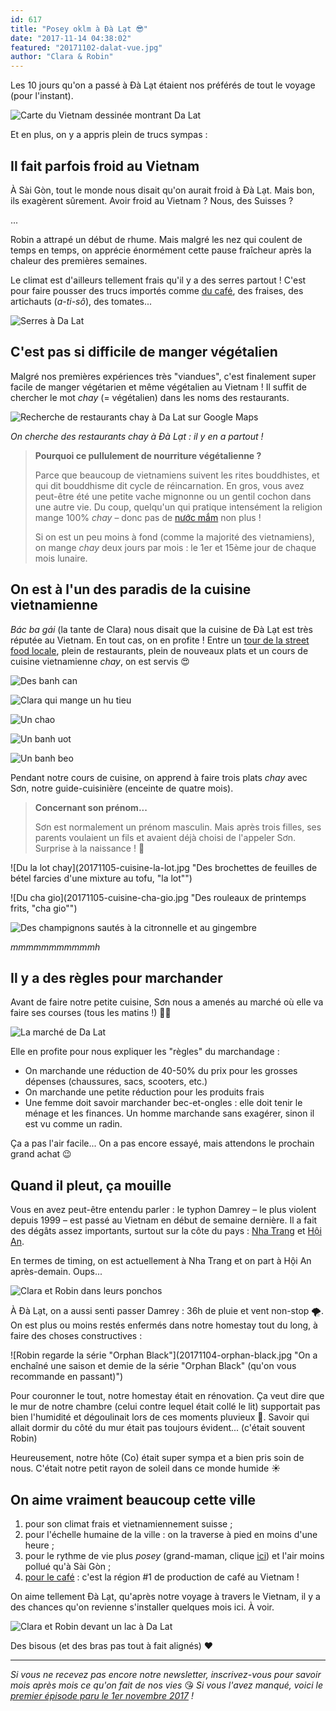 ```yaml
---
id: 617
title: "Posey oklm à Đà Lạt 😎"
date: "2017-11-14 04:38:02"
featured: "20171102-dalat-vue.jpg"
author: "Clara & Robin"
---
```


Les 10 jours qu'on a passé à Đà Lạt étaient nos préférés de tout le voyage (pour
l'instant).

![Carte du Vietnam dessinée montrant Da Lat](20171114-carte-vietnam-dalat.png)

Et en plus, on y a appris plein de trucs sympas :

## Il fait parfois froid au Vietnam

À Sài Gòn, tout le monde nous disait qu'on aurait froid à Đà Lạt. Mais bon, ils
exagèrent sûrement. Avoir froid au Vietnam ? Nous, des Suisses ?

...

Robin a attrapé un début de rhume. Mais malgré les nez qui coulent de temps en
temps, on apprécie énormément cette pause fraîcheur après la chaleur des
premières semaines.

Le climat est d'ailleurs tellement frais qu'il y a des serres partout ! C'est
pour faire pousser des trucs importés comme
[du café](/tellement-de-cafe-quon-en-tremble-encore/), des fraises, des
artichauts (_a-ti-sô_), des tomates...

![Serres à Da Lat](20171106-serres-dalat.jpg)

## C'est pas si difficile de manger végétalien

Malgré nos premières expériences très "viandues", c'est finalement super facile
de manger végétarien et même végétalien au Vietnam ! Il suffit de chercher le
mot _chay_ (= végétalien) dans les noms des restaurants.

![Recherche de restaurants chay à Da Lat sur Google Maps](20171109-maps-recherche-chay.png)

_On cherche des restaurants chay à Đà Lạt : il y en a partout !_

> **Pourquoi ce pullulement de nourriture végétalienne ?**
>
> Parce que beaucoup de vietnamiens suivent les rites bouddhistes, et qui dit
> bouddhisme dit cycle de réincarnation. En gros, vous avez peut-être été une
> petite vache mignonne ou un gentil cochon dans une autre vie. Du coup,
> quelqu'un qui pratique intensément la religion mange 100% *chay* – donc pas de
> [nước mắm](/a-propos/) non plus !
>
> Si on est un peu moins à fond (comme la majorité des vietnamiens), on mange
> _chay_ deux jours par mois : le 1er et 15ème jour de chaque mois lunaire.

## On est à l'un des paradis de la cuisine vietnamienne

_Bác ba gái_ (la tante de Clara) nous disait que la cuisine de Đà Lạt est très
réputée au Vietnam. En tout cas, on en profite ! Entre un
[tour de la street food locale](/vous-avez-dit-street-food/), plein de
restaurants, plein de nouveaux plats et un cours de cuisine vietnamienne _chay_,
on est servis 😍

![Des banh can](20171109-banh-can.jpg "Des banh can, nouveau petit-déjeuner préféré de Robin")

![Clara qui mange un hu tieu](20171108-hu-tieu.jpg "Clara qui mange un hu tieu")

![Un chao](20171109-chao.jpg "Un chao")

![Un banh uot](20171109-banh-uot.jpg "Un banh uot")

![Un banh beo](20171108-banh-beo.jpg "Un banh beo")

Pendant notre cours de cuisine, on apprend à faire trois plats _chay_ avec Sơn,
notre guide-cuisinière (enceinte de quatre mois).

> **Concernant son prénom...**
>
> Sơn est normalement un prénom masculin. Mais après trois filles, ses parents
> voulaient un fils et avaient déjà choisi de l'appeler Sơn. Surprise à la
> naissance ! 🐣

![Du la lot chay](20171105-cuisine-la-lot.jpg "Des brochettes de feuilles de
bétel farcies d'une mixture au tofu, "la lot"")

![Du cha gio](20171105-cuisine-cha-gio.jpg "Des rouleaux de printemps frits,
"cha gio"")

![Des champignons sautés à la citronnelle et au gingembre](20171105-cuisine-champignons.jpg "Des champignons sautés à la citronnelle et au gingembre")

_mmmmmmmmmmmh_

## Il y a des règles pour marchander

Avant de faire notre petite cuisine, Sơn nous a amenés au marché où elle va
faire ses courses (tous les matins !) 🍅🍄

![La marché de Da Lat](20171105-cho-lon-dalat.jpg)

Elle en profite pour nous expliquer les "règles" du marchandage :

- On marchande une réduction de 40-50% du prix pour les grosses dépenses
  (chaussures, sacs, scooters, etc.)
- On marchande une petite réduction pour les produits frais
- Une femme doit savoir marchander bec-et-ongles : elle doit tenir le ménage et
  les finances. Un homme marchande sans exagérer, sinon il est vu comme un
  radin.

Ça a pas l'air facile... On a pas encore essayé, mais attendons le prochain
grand achat 😉

## Quand il pleut, ça mouille

Vous en avez peut-être entendu parler : le typhon Damrey – le plus violent
depuis 1999 – est passé au Vietnam en début de semaine dernière. Il a fait des
dégâts assez importants, surtout sur la côte du pays :
[Nha Trang](https://www.rts.ch/info/monde/9058333-un-nouveau-typhon-frappe-le-vietnam-et-fait-au-moins-27-morts.html)
et
[Hội An](http://www.rts.ch/info/monde/9060897-la-touristique-ville-de-hoi-an-noyee-par-les-crues-50-morts-au-vietnam.html).

En termes de timing, on est actuellement à Nha Trang et on part à Hội An
après-demain. Oups...

![Clara et Robin dans leurs ponchos](20171104-raincoats.jpg "Nous durant Damrey")

À Đà Lạt, on a aussi senti passer Damrey : 36h de pluie et vent non-stop 🌪. On
est plus ou moins restés enfermés dans notre homestay tout du long, à faire des
choses constructives :

![Robin regarde la série "Orphan Black"](20171104-orphan-black.jpg "On a
enchaîné une saison et demie de la série "Orphan Black" (qu'on vous recommande
en passant)")

Pour couronner le tout, notre homestay était en rénovation. Ça veut dire que le
mur de notre chambre (celui contre lequel était collé le lit) supportait pas
bien l'humidité et dégoulinait lors de ces moments pluvieux 🌊. Savoir qui
allait dormir du côté du mur était pas toujours évident... (c'était souvent
Robin)

Heureusement, notre hôte (Co) était super sympa et a bien pris soin de nous.
C'était notre petit rayon de soleil dans ce monde humide ☀️

## On aime vraiment beaucoup cette ville

1. pour son climat frais et vietnamiennement suisse ;
2. pour l'échelle humaine de la ville : on la traverse à pied en moins d'une
   heure ;
3. pour le rythme de vie plus *posey* (grand-maman, clique
   [ici](http://www.programme-tv.net/news/buzz/51095-que-veut-dire-posey/)) et
   l'air moins pollué qu'à Sài Gòn ;
4. [pour le café](/tellement-de-cafe-quon-en-tremble-encore/) : c'est la région
   #1 de production de café au Vietnam !

On aime tellement Đà Lạt, qu'après notre voyage à travers le Vietnam, il y a des
chances qu'on revienne s'installer quelques mois ici. À voir.

![Clara et Robin devant un lac à Da Lat](20171106-vue-lac-dalat.jpg)

Des bisous (et des bras pas tout à fait alignés) ❤️

---

_Si vous ne recevez pas encore notre newsletter, inscrivez-vous pour savoir mois
après mois ce qu'on fait de nos vies_ 😘 _Si vous l'avez manqué, voici le
[premier épisode paru le 1er novembre 2017](http://mailchi.mp/586882bfbe1c/pisode-1-coucou-du-vietnam)
!_
